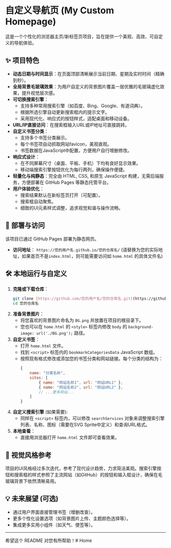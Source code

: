 # 自定义导航页 (My Custom Homepage)

这是一个个性化的浏览器主页/新标签页项目，旨在提供一个美观、高效、可自定义的导航体验。

## ✨ 项目特色

* **动态日期与时间显示**：在页面顶部清晰展示当前日期、星期及实时时间（精确到秒）。
* **全局背景毛玻璃效果**：为用户自定义的背景图片覆盖一层优雅的毛玻璃虚化效果，提升视觉层次感。
* **可切换搜索引擎**：
    * 支持多种常用搜索引擎（如百度、Bing、Google、有道词典）。
    * 根据所选引擎自动更新搜索框内的提示文字。
    * 采用现代化、响应式的按钮样式，适配桌面和移动设备。
* **URL/IP直接访问**：在搜索框输入URL或IP地址可直接跳转。
* **自定义书签分类**：
    * 支持多个书签分类展示。
    * 每个书签项自动抓取网站favicon，美观直观。
    * 书签数据在JavaScript中配置，方便用户自行增删修改。
* **响应式设计**：
    * 在不同屏幕尺寸（桌面、平板、手机）下均有良好显示效果。
    * 移动端搜索引擎按钮优化为每行两列，确保操作便捷。
* **轻量化与纯静态**：完全由 HTML, CSS, 和原生 JavaScript 构建，无需后端服务，方便部署在 GitHub Pages 等静态托管平台。
* **用户体验优化**：
    * 搜索结果默认在新标签页打开（可配置）。
    * 搜索框自动聚焦。
    * 细致的UI元素样式调整，追求视觉和谐与操作流畅。

## 🚀 部署与访问

该项目已通过 GitHub Pages 部署为静态网页。

* **访问地址**： `https://您的用户名.github.io/您的仓库名/` (请替换为您的实际地址，如果首页不是`index.html`，则可能需要访问如 `home.html` 的具体文件名)

## 🛠️ 本地运行与自定义

1.  **克隆或下载仓库**：
    ```bash
    git clone [https://github.com/您的用户名/您的仓库名.git](https://github.com/您的用户名/您的仓库名.git)
    cd 您的仓库名
    ```
2.  **准备背景图片**：
    * 将您喜欢的背景图片命名为 `BG.png` 并放置在项目的根目录下。
    * 您也可以在 `home.html` 的 `<style>` 标签内修改 `body` 的 `background-image: url('./BG.png');` 路径。
3.  **自定义书签**：
    * 打开 `home.html` 文件。
    * 找到 `<script>` 标签内的 `bookmarkCategoriesData` JavaScript 数组。
    * 按照现有格式修改或添加您的书签分类和网站链接。每个分类的结构为：
        ```javascript
        { 
            name: "分类名称", 
            sites: [
                { name: "网站名称1", url: "网站URL1" },
                { name: "网站名称2", url: "网站URL2" },
                // ...更多网站...
            ]
        }
        ```
4.  **自定义搜索引擎** (如果需要):
    * 同样在 `<script>` 标签内，可以修改 `searchServices` 对象来调整搜索引擎列表、名称、图标（需要在SVG Sprite中定义）和查询URL格式。
5.  **本地查看**：
    * 直接用浏览器打开 `home.html` 文件即可查看效果。

## 🎨 视觉风格参考

项目的UI风格经过多次迭代，参考了现代设计趋势，力求简洁美观。搜索引擎按钮和搜索框的样式参照了主流网站（如GitHub）的按钮和输入框设计，确保在毛玻璃背景下依然清晰易用。

## 💡 未来展望 (可选)

* 通过用户界面直接管理书签（增删改查）。
* 更多个性化设置选项（如背景图片上传、主题颜色选择等）。
* 集成更多实用小组件（如天气、便签等）。

---

希望这个 README 对您有所帮助！# Home